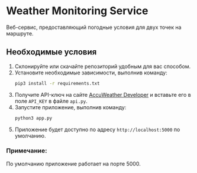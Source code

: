 # Weather Monitoring Service

Веб-сервис, предоставляющий погодные условия для двух точек на маршруте.

## Необходимые условия

1. Склонируйте или скачайте репозиторий удобным для вас способом.
2. Установите необходимые зависимости, выполнив команду:
   ```bash
   pip3 install -r requirements.txt
   ```
3. Получите API-ключ на сайте [AccuWeather Developer](https://developer.accuweather.com/) и вставьте его в поле `API_KEY` в файле `api.py`.
4. Запустите приложение, выполнив команду:
   ```bash
   python3 app.py
   ```
5. Приложение будет доступно по адресу `http://localhost:5000` по умолчанию.

### Примечание:
По умолчанию приложение работает на порте 5000.